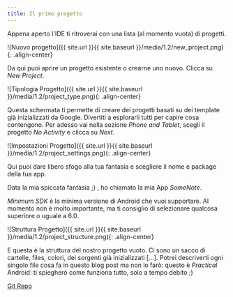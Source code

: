 ```yaml
---
title: Il primo progetto
---
```


Appena aperto l'IDE ti ritroverai con una lista (al momento vuota) di progetti.

![Nuovo progetto]({{ site.url }}{{ site.baseurl }}/media/1.2/new_project.png){: .align-center}

Da qui puoi aprire un progetto esistente o crearne uno nuovo. Clicca su <em>New Project</em>.

![Tipologia Progetto]({{ site.url }}{{ site.baseurl }}/media/1.2/project_type.png){: .align-center}

Questa schermata ti permette di creare dei progetti basati su dei template già inizializzati da Google. Divertiti 
a esplorarli tutti per capire cosa contengono. Per adesso vai nella sezione _Phone and Tablet_, scegli il progetto 
_No Activity_ e clicca su _Next_.

![Impostazioni Progetto]({{ site.url }}{{ site.baseurl }}/media/1.2/project_settings.png){: .align-center}

Qui puoi dare libero sfogo alla tua fantasia e scegliere il nome e package della tua app. 

Data la mia spiccata fantasia ;) , ho chiamato la mia App *SomeNote*.

_Minimum SDK_ è la minima versione di Android che vuoi supportare. Al momento non è molto importante, ma ti consiglio di 
selezionare qualcosa superiore o uguale a 6.0.

![Struttura Progetto]({{ site.url }}{{ site.baseurl }}/media/1.2/project_structure.png){: .align-center}

E questa è la struttura del nostro progetto vuoto. Ci sono un sacco di cartelle, files, colori, dei sorgenti già 
inizializzati \[...\]. Potrei descriverti ogni singolo file cosa fa in questo blog post ma non lo farò: questo è 
*Practical* Android: ti spiegherò come funziona tutto, solo a tempo debito ;)

[Git Repo](https://github.com/Otacon/Practical-Kotlin/tree/main/1.2-FirstProject)
